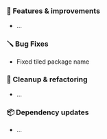 ### 🚀 Features & improvements

- ...

### 🪛 Bug Fixes

- Fixed tiled package name

### 🧽 Cleanup & refactoring

- ...

### 📦 Dependency updates

- ...